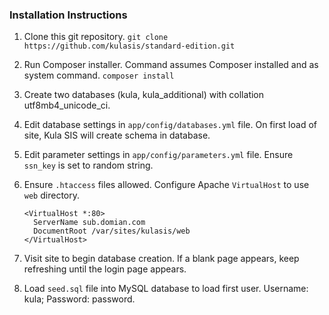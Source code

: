 ### Installation Instructions

1. Clone this git repository.
`git clone https://github.com/kulasis/standard-edition.git`

2. Run Composer installer.  Command assumes Composer installed and as system command.
`composer install`

3. Create two databases (kula, kula_additional) with collation utf8mb4_unicode_ci.

4. Edit database settings in `app/config/databases.yml` file.  On first load of site, Kula SIS will create schema in database.

5. Edit parameter settings in `app/config/parameters.yml` file.  Ensure `ssn_key` is set to random string.

6. Ensure `.htaccess` files allowed.  Configure Apache `VirtualHost` to use `web` directory.
    ```
    <VirtualHost *:80>
      ServerName sub.domian.com
      DocumentRoot /var/sites/kulasis/web
    </VirtualHost>
    ```
7. Visit site to begin database creation.  If a blank page appears, keep refreshing until the login page appears.

8. Load `seed.sql` file into MySQL database to load first user.  Username: kula; Password: password.
